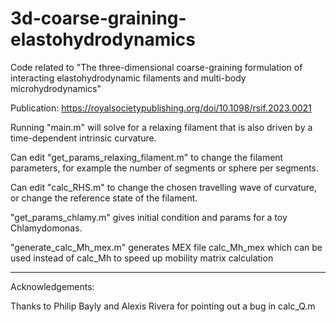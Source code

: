# 3d-coarse-graining-elastohydrodynamics

Code related to "The three-dimensional coarse-graining formulation of interacting elastohydrodynamic filaments and multi-body microhydrodynamics"

Publication:
https://royalsocietypublishing.org/doi/10.1098/rsif.2023.0021

Running "main.m" will solve for a relaxing filament that is also driven by a time-dependent intrinsic curvature. 

Can edit "get_params_relaxing_filament.m" to change the filament parameters, for example the number of segments or sphere per segments.

Can edit "calc_RHS.m" to change the chosen travelling wave of curvature, or change the reference state of the filament.

"get_params_chlamy.m" gives initial condition and params for a toy Chlamydomonas. 

"generate_calc_Mh_mex.m" generates MEX file calc_Mh_mex which can be used instead of calc_Mh to speed up mobility matrix calculation

---

Acknowledgements:

Thanks to Philip Bayly and Alexis Rivera for pointing out a bug in calc_Q.m
